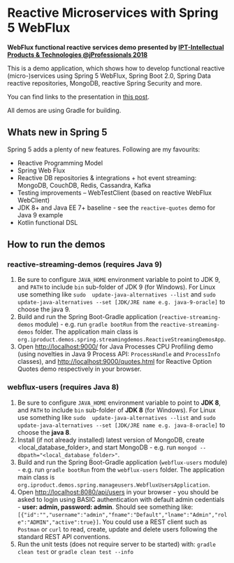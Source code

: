 # Reactive Microservices with Spring 5 WebFlux

**WebFlux functional reactive services demo presented by [IPT-Intellectual Products & Technologies @jProfessionals 2018](http://iproduct.org/en/presentation-winter-edition-2018-jprofessionals/)**

This is a demo application, which shows how to develop functional reactive (micro-)services using Spring 5 WebFlux, Spring Boot 2.0, Spring Data reactive repositories, MongoDB, reactive Spring Security and more.

You can find links to the presentation in [this post](https://www.slideshare.net/Trayan_Iliev/microservices-with-spring-5-webflux-jprofessionals).

All demos are using Gradle for building.

## Whats new in Spring 5

Spring 5 adds a plenty of new features. Following are my favourits:
- Reactive Programming Model
- Spring Web Flux
- Reactive DB repositories & integrations + hot event streaming: MongoDB, CouchDB, Redis, Cassandra, Kafka
- Testing improvements – WebTestClient (based on reactive WebFlux WebClient)
- JDK 8+ and Java EE 7+ baseline - see the `reactive-quotes` demo for Java 9 example
- Kotlin functional DSL


## How to run the demos

### reactive-streaming-demos (requires Java 9)

1. Be sure to configure `JAVA_HOME` environment variable to point to JDK 9, and `PATH` to include `bin` sub-folder of JDK 9 (for Windows). For Linux use something like `sudo  update-java-alternatives --list` and `sudo  update-java-alternatives --set [JDK/JRE name e.g. java-9-oracle]` to choose the java 9.
2. Build and run the Spring Boot-Gradle application (`reactive-streaming-demos` module) - e.g. run `gradle bootRun` from the `reactive-streaming-demos` folder. The application main class is `org.iproduct.demos.spring.streamingdemos.ReactiveStreamingDemosApp`.
3. Open [http://localhost:9000/](http://localhost:9000/) for Java Processes CPU Profiling demo (using novelties in Java 9 Process API:  `ProcessHandle` and `ProcessInfo` classes), and [http://localhost:9000/quotes.html](http://localhost:9000/quotes.html) for Reactive Option Quotes demo respectively in your browser.

### webflux-users (requires Java 8)

1. Be sure to configure `JAVA_HOME` environment variable to point to **JDK 8**, and `PATH` to include `bin` sub-folder of **JDK 8** (for Windows). For Linux use something like `sudo  update-java-alternatives --list` and `sudo  update-java-alternatives --set [JDK/JRE name e.g. java-8-oracle]` to choose the **java 8**.
2. Install (if not already installed) latest version of MongoDB, create <local_database_folder>, and start MongoDB - e.g. run `mongod --dbpath="<local_database_folder>"`.
3. Build and run the Spring Boot-Gradle application (`webflux-users` module) - e.g. run `gradle bootRun` from the `webflux-users` folder. The application main class is `org.iproduct.demos.spring.manageusers.WebfluxUsersApplication`.
4. Open [http://localhost:8080/api/users](http://localhost:8080/api/users) in your browser - you should be asked to login using BASIC authentication with default admin cedentials - **user: admin, password: admin**. Should see something like: 
`[{"id":"","username":"admin","fname":"Default","lname":"Admin","role":"ADMIN","active":true}]`. You could use a REST client such as `Postman` or `curl` to read, create, update and delete users following the standard REST API conventions.
5. Run the unit tests (does not require server to be started) with: `gradle clean test` or `gradle clean test --info`


